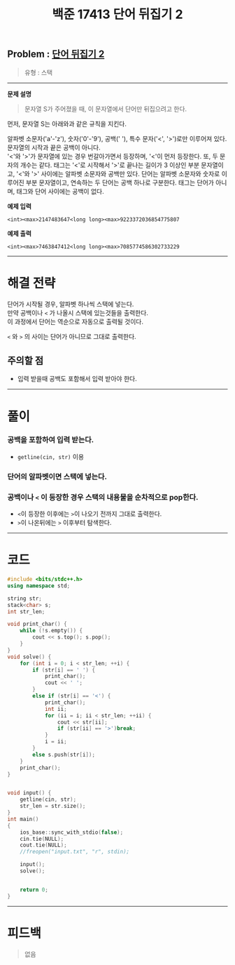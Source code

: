 ﻿---
title: 백준 17413 단어 뒤집기 2
categories:
- PS

tags:
- baekjoon
- PS
- Problem Solve
- Stack
---


## Problem : [단어 뒤집기 2](https://www.acmicpc.net/problem/17413)
> 유형 : 스택

---


**문제 설명**

> 문자열 S가 주어졌을 때, 이 문자열에서 단어만 뒤집으려고 한다.
>
먼저, 문자열 S는 아래와과 같은 규칙을 지킨다.
>
알파벳 소문자('a'-'z'), 숫자('0'-'9'), 공백(' '), 특수 문자('<', '>')로만 이루어져 있다.  
문자열의 시작과 끝은 공백이 아니다.  
'<'와 '>'가 문자열에 있는 경우 번갈아가면서 등장하며, '<'이 먼저 등장한다. 또, 두 문자의 개수는 같다.
태그는 '<'로 시작해서 '>'로 끝나는 길이가 3 이상인 부분 문자열이고, '<'와 '>' 사이에는 알파벳 소문자와 공백만 있다. 단어는 알파벳 소문자와 숫자로 이루어진 부분 문자열이고, 연속하는 두 단어는 공백 하나로 구분한다. 태그는 단어가 아니며, 태그와 단어 사이에는 공백이 없다.


**예제 입력**

```
<int><max>2147483647<long long><max>9223372036854775807
```

**예제 출력**

```
<int><max>7463847412<long long><max>7085774586302733229
```

---


# 해결 전략

> 
단어가 시작될 경우, 알파벳 하나씩 스택에 넣는다.  
만약 공백이나 `<` 가 나올시 스택에 있는것들을 출력한다.  
이 과정에서 단어는 역순으로 자동으로 출력될 것이다.
>
`<` 와 `>` 의 사이는 단어가 아니므로 그대로 출력한다.




## 주의할 점

* 입력 받을때 공백도 포함해서 입력 받아야 한다. 


---



# 풀이

### 공백을 포함하여 입력 받는다.

* `getline(cin, str)` 이용


### 단어의 알파벳이면 스택에 넣는다.


### 공백이나 `<` 이 등장한 경우 스택의 내용물을 순차적으로 pop한다.

* `<`이 등장한 이후에는 `>`이 나오기 전까지 그대로 출력한다.
* `>`이 나온뒤에는 `>` 이후부터 탐색한다.


---

# 코드

```c++
#include <bits/stdc++.h>
using namespace std;

string str;
stack<char> s;
int str_len;

void print_char() {
	while (!s.empty()) {
		cout << s.top(); s.pop();
	}
}
void solve() {
	for (int i = 0; i < str_len; ++i) {
		if (str[i] == ' ') {
			print_char();
			cout << ' ';
		}
		else if (str[i] == '<') {
			print_char();
			int ii;
			for (ii = i; ii < str_len; ++ii) {
				cout << str[ii];
				if (str[ii] == '>')break;
			}
			i = ii;
		}
		else s.push(str[i]);
	}
	print_char();
}


void input() {
	getline(cin, str);
	str_len = str.size();
}
int main()
{
	ios_base::sync_with_stdio(false);
	cin.tie(NULL);
	cout.tie(NULL);
    //freopen("input.txt", "r", stdin);

	input();
	solve();


	return 0;
}
```


---


# 피드백


> 없음

